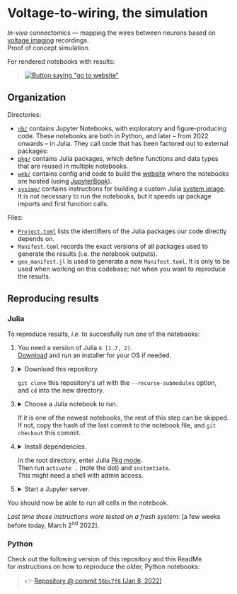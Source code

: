 # Voltage-to-wiring, the simulation

*In-vivo* connectomics — mapping the wires between neurons based on [voltage imaging](https://www.youtube.com/watch?v=FryqOCMyByA&t=20s) recordings.  
Proof of concept simulation.

For rendered notebooks with results:
> [![Button saying "go to website"](https://img.shields.io/badge/🚀_go_to_website-blue)](https://tfiers.github.io/phd)


## Organization

Directories:
- [`nb/`](nb) contains Jupyter Notebooks, with exploratory and figure-producing code. These notebooks are both in Python, 
  and later – from 2022 onwards – in Julia. They call code that has been factored out to external packages:
- [`pkg/`](pkg) contains Julia packages, which define functions and data types that are reused in multiple notebooks.
- [`web/`](web) contains config and code to build the [website](https://tfiers.github.io/phd) 
  where the notebooks are hosted (using [JupyterBook](https://jupyterbook.org/)).
- [`sysimg/`](sysimg) contains instructions for building a custom Julia [system image](https://julialang.github.io/PackageCompiler.jl/dev/sysimages.html). It is not necessary to run the notebooks, but it speeds up package imports and first function calls.


Files:
- [`Project.toml`](Project.toml) lists the identifiers of the Julia packages our code directly depends on.  
- `Manifest.toml` records the exact versions of all packages used to generate the results (i.e. the notebook outputs).  
- `gen_manifest.jl` is used to generate a new `Manifest.toml`.
  It is only to be used when working on this codebase; not when you want to reproduce the results.


## Reproducing results

### Julia

To reproduce results, *i.e.* to succesfully run one of the notebooks:

1. You need a version of Julia `∈ [1.7, 2)`.  
  [Download](https://julialang.org/downloads/) and run an installer for your OS if needed.

2. <details><summary>
   Download this repository. 
  
   `git clone` this repository's url with the `--recurse-submodules` option,  
   and `cd` into the new directory.
   </summary>

   `--recurse-submodules` makes sure that the git submodules 
   in this repository (see [`pkg/`](pkg/)) are cloned as well.
   </details>

3. <details><summary>
   Choose a Julia notebook to run.
  
   If it is one of the newest notebooks, the rest of this step can be skipped.  
   If not, copy the hash of the last commit to the notebook file, and `git checkout` this commit.
   </summary>

   - A link to this commit and its hash can be found on GitHub,
     in the [`nb/`](nb/) directory, next to the notebook's filename.  
     Or use `git log <path>`.
   - Why is this step needed?
     The codebase that is called from the notebook will have been further developed 
     since the notebook was last run. Checking out the commit restores the codebase 
     to its former, working state for the notebook.
    </details>

4. <details><summary>
   Install dependencies.
  
   In the root directory, enter Julia [Pkg mode](https://docs.julialang.org/en/v1/stdlib/REPL/#Pkg-mode).  
   Then run `activate .` (note the dot) and `instantiate`.  
   This might need a shell with admin access.
   </summary>
   
   - `instantiate` installs the exact package versions specified in `Manifest.toml`, 
     which is included in the repository for the purpose of reproducibility.
   - Downloading and installing all these packages will take a while.
   - If you want to instead use newer versions of dependencies (maybe because you
     already have them downloaded), run `julia gen_manifest.jl` in the terminal.
   </details>

5. <details><summary>
   Start a Jupyter server.
   </summary>
   
   - If you do not have Jupyter installed,
     run `using IJulia` and `notebook()` in the julia REPL.
   - If you have, the usual `jupyter notebook` (or `python -m notebook`)
     in the terminal works.
   </details>

You should now be able to run all cells in the notebook.

_Last time these instructions were tested on a fresh system:_ [a few weeks before today, March 2<sup>nd</sup> 2022].


### Python

Check out the following version of this repository and this ReadMe  
for instructions on how to reproduce the older, Python notebooks:  
> 👉 [Repository @ commit `56bc7f6` (Jan 8, 2022)](https://github.com/tfiers/phd/tree/56bc7f6)
